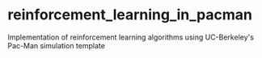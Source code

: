 # reinforcement_learning_in_pacman
Implementation of reinforcement learning algorithms using UC-Berkeley's Pac-Man simulation template
